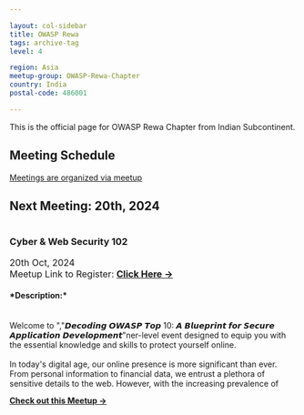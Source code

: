 ```yaml
---

layout: col-sidebar
title: OWASP Rewa
tags: archive-tag
level: 4

region: Asia
meetup-group: OWASP-Rewa-Chapter
country: India
postal-code: 486001

---
```

<link rel="stylesheet" href="assets/custom.css">

This is the official page for OWASP Rewa Chapter from Indian Subcontinent.

## Meeting Schedule

[Meetings are organized via meetup](https://www.meetup.com/owasp-rewa-chapter/)

## Next Meeting: 20th, 2024


<div id="meetup_oembed" style="height:334px">
     <div style="max-height:294px;overflow:hidden">
           <h3> Cyber & Web Security 102</h3>
          <p style="margin:5px 0;font-size:16px">20th Oct, 2024 <br> Meetup Link to Register: <a href="https://www.meetup.com/owasp-rewa-chapter/events/304037499/" target="_blank" class="mu_button"><strong>Click Here &rarr;</strong></a> </p>
<h4> *Description:* </h4>         
<p>
     <br>
Welcome to ","𝘿𝙚𝙘𝙤𝙙𝙞𝙣𝙜 𝙊𝙒𝘼𝙎𝙋 𝙏𝙤𝙥 10: 𝘼 𝘽𝙡𝙪𝙚𝙥𝙧𝙞𝙣𝙩 𝙛𝙤𝙧 𝙎𝙚𝙘𝙪𝙧𝙚 𝘼𝙥𝙥𝙡𝙞𝙘𝙖𝙩𝙞𝙤𝙣 𝘿𝙚𝙫𝙚𝙡𝙤𝙥𝙢𝙚𝙣𝙩"ner-level event designed to equip you with the essential knowledge and skills to protect yourself online.
<br><br>
In today's digital age, our online presence is more significant than ever. From personal information to financial data, we entrust a plethora of sensitive details to the web. However, with the increasing prevalence of cyber threats and malicious actors, it's crucial to fortify our defenses and ensure the safety of our digital footprint.
<br><br>
Join us for an enlightening journey into the realm of web security, where you'll learn:
<br>
- Foundations of Cyber & Web Security: Understand the basic concepts and principles of web security, including common vulnerabilities and attack vectors.

- Protecting Your Digital Assets: Discover practical tips and best practices for safeguarding your personal and professional information online.
- Securing Your Devices and Networks: Learn how to secure your devices, networks, and online accounts against cyber threats, malware, and phishing attacks.

- Navigating the Cyber Landscape: Gain insights into the evolving cybersecurity landscape and emerging trends, empowering you to stay ahead of potential threats.

- Interactive Workshops and Demos: Engage in hands-on workshops and live demonstrations that reinforce your learning and provide practical guidance for implementing security measures effectively.

- Community Engagement: Connect with like-minded individuals, share experiences, and collaborate on strategies for enhancing web security awareness and resilience.
<br> <br>
Whether you're a student, professional, or simply a concerned internet user, "𝘿𝙚𝙘𝙤𝙙𝙞𝙣𝙜 𝙊𝙒𝘼𝙎𝙋 𝙏𝙤𝙥 10: 𝘼 𝘽𝙡𝙪𝙚𝙥𝙧𝙞𝙣𝙩 𝙛𝙤𝙧 𝙎𝙚𝙘𝙪𝙧𝙚 𝘼𝙥𝙥𝙡𝙞𝙘𝙖𝙩𝙞𝙤𝙣 𝘿𝙚𝙫𝙚𝙡𝙤𝙥𝙢𝙚𝙣𝙩"tal Footprint" offers a welcoming environment where everyone can learn and thrive.
<br> <br>
Don't miss this opportunity to take control of your online security and protect what matters most. Reserve your spot today and embark on a journey towards a safer digital future!

*Date:* 20th Oct, 2024

*Location:* online

*Time:* 4:00 PM

---


</p>     
</div>
     <p style="margin:10px 0 0;"><a href="https://www.meetup.com/owasp-rewa-chapter/events/304037499/" class="mu_button"><strong>Check out this Meetup &rarr;</strong></a></p>
</div>

